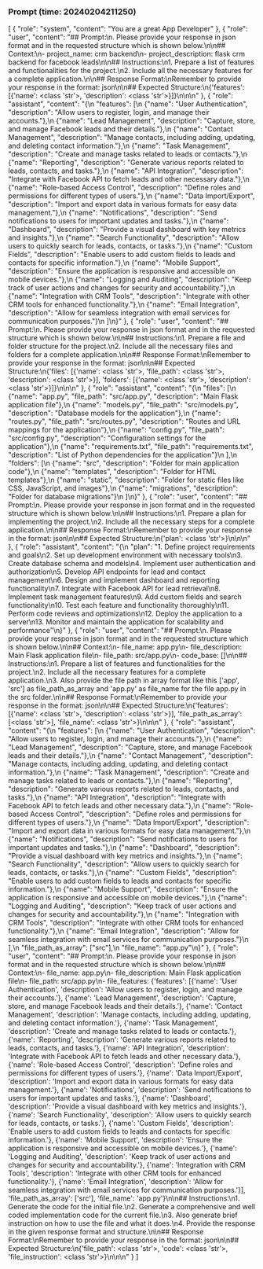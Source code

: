 ### Prompt (time: 20240204211250)

[
    {
        "role": "system",
        "content": "You are a great App Developer"
    },
    {
        "role": "user",
        "content": "## Prompt:\n. Please provide your response in json format and in the requested structure which is shown below.\n\n## Context:\n- project_name: crm backend\n- project_description: flask crm backend for facebook leads\n\n## Instructions:\n1. Prepare a list of features and functionalities for the project.\n2. Include all the necessary features for a complete application.\n\n## Response Format:\nRemember to provide your response in the format: json\n\n## Expected Structure:\n{'features': [{'name': <class 'str'>, 'description': <class 'str'>}]}\n\n\n"
    },
    {
        "role": "assistant",
        "content": "{\n    \"features\": [\n        {\"name\": \"User Authentication\", \"description\": \"Allow users to register, login, and manage their accounts.\"},\n        {\"name\": \"Lead Management\", \"description\": \"Capture, store, and manage Facebook leads and their details.\"},\n        {\"name\": \"Contact Management\", \"description\": \"Manage contacts, including adding, updating, and deleting contact information.\"},\n        {\"name\": \"Task Management\", \"description\": \"Create and manage tasks related to leads or contacts.\"},\n        {\"name\": \"Reporting\", \"description\": \"Generate various reports related to leads, contacts, and tasks.\"},\n        {\"name\": \"API Integration\", \"description\": \"Integrate with Facebook API to fetch leads and other necessary data.\"},\n        {\"name\": \"Role-based Access Control\", \"description\": \"Define roles and permissions for different types of users.\"},\n        {\"name\": \"Data Import/Export\", \"description\": \"Import and export data in various formats for easy data management.\"},\n        {\"name\": \"Notifications\", \"description\": \"Send notifications to users for important updates and tasks.\"},\n        {\"name\": \"Dashboard\", \"description\": \"Provide a visual dashboard with key metrics and insights.\"},\n        {\"name\": \"Search Functionality\", \"description\": \"Allow users to quickly search for leads, contacts, or tasks.\"},\n        {\"name\": \"Custom Fields\", \"description\": \"Enable users to add custom fields to leads and contacts for specific information.\"},\n        {\"name\": \"Mobile Support\", \"description\": \"Ensure the application is responsive and accessible on mobile devices.\"},\n        {\"name\": \"Logging and Auditing\", \"description\": \"Keep track of user actions and changes for security and accountability.\"},\n        {\"name\": \"Integration with CRM Tools\", \"description\": \"Integrate with other CRM tools for enhanced functionality.\"},\n        {\"name\": \"Email Integration\", \"description\": \"Allow for seamless integration with email services for communication purposes.\"}\n    ]\n}"
    },
    {
        "role": "user",
        "content": "## Prompt:\n. Please provide your response in json format and in the requested structure which is shown below.\n\n## Instructions:\n1. Prepare a file and folder structure for the project.\n2. Include all the necessary files and folders for a complete application.\n\n## Response Format:\nRemember to provide your response in the format: json\n\n## Expected Structure:\n{'files': [{'name': <class 'str'>, 'file_path': <class 'str'>, 'description': <class 'str'>}], 'folders': [{'name': <class 'str'>, 'description': <class 'str'>}]}\n\n\n"
    },
    {
        "role": "assistant",
        "content": "{\n    \"files\": [\n        {\"name\": \"app.py\", \"file_path\": \"src/app.py\", \"description\": \"Main Flask application file\"},\n        {\"name\": \"models.py\", \"file_path\": \"src/models.py\", \"description\": \"Database models for the application\"},\n        {\"name\": \"routes.py\", \"file_path\": \"src/routes.py\", \"description\": \"Routes and URL mappings for the application\"},\n        {\"name\": \"config.py\", \"file_path\": \"src/config.py\", \"description\": \"Configuration settings for the application\"},\n        {\"name\": \"requirements.txt\", \"file_path\": \"requirements.txt\", \"description\": \"List of Python dependencies for the application\"}\n    ],\n    \"folders\": [\n        {\"name\": \"src\", \"description\": \"Folder for main application code\"},\n        {\"name\": \"templates\", \"description\": \"Folder for HTML templates\"},\n        {\"name\": \"static\", \"description\": \"Folder for static files like CSS, JavaScript, and images\"},\n        {\"name\": \"migrations\", \"description\": \"Folder for database migrations\"}\n    ]\n}"
    },
    {
        "role": "user",
        "content": "## Prompt:\n. Please provide your response in json format and in the requested structure which is shown below.\n\n## Instructions:\n1. Prepare a plan for implementing the project.\n2. Include all the necessary steps for a complete application.\n\n## Response Format:\nRemember to provide your response in the format: json\n\n## Expected Structure:\n{'plan': <class 'str'>}\n\n\n"
    },
    {
        "role": "assistant",
        "content": "{\n    \"plan\": \"1. Define project requirements and goals\\n2. Set up development environment with necessary tools\\n3. Create database schema and models\\n4. Implement user authentication and authorization\\n5. Develop API endpoints for lead and contact management\\n6. Design and implement dashboard and reporting functionality\\n7. Integrate with Facebook API for lead retrieval\\n8. Implement task management features\\n9. Add custom fields and search functionality\\n10. Test each feature and functionality thoroughly\\n11. Perform code reviews and optimizations\\n12. Deploy the application to a server\\n13. Monitor and maintain the application for scalability and performance\"\n}"
    },
    {
        "role": "user",
        "content": "## Prompt:\n. Please provide your response in json format and in the requested structure which is shown below.\n\n## Context:\n- file_name: app.py\n- file_description: Main Flask application file\n- file_path: src/app.py\n- code_base: []\n\n## Instructions:\n1. Prepare a list of features and functionalities for the project.\n2. Include all the necessary features for a complete application.\n3. Also provide the file path in array format like this ['app', 'src'] as file_path_as_array and 'app.py' as file_name for the file app.py in the src folder.\n\n## Response Format:\nRemember to provide your response in the format: json\n\n## Expected Structure:\n{'features': [{'name': <class 'str'>, 'description': <class 'str'>}], 'file_path_as_array': [<class 'str'>], 'file_name': <class 'str'>}\n\n\n"
    },
    {
        "role": "assistant",
        "content": "{\n    \"features\": [\n        {\"name\": \"User Authentication\", \"description\": \"Allow users to register, login, and manage their accounts.\"},\n        {\"name\": \"Lead Management\", \"description\": \"Capture, store, and manage Facebook leads and their details.\"},\n        {\"name\": \"Contact Management\", \"description\": \"Manage contacts, including adding, updating, and deleting contact information.\"},\n        {\"name\": \"Task Management\", \"description\": \"Create and manage tasks related to leads or contacts.\"},\n        {\"name\": \"Reporting\", \"description\": \"Generate various reports related to leads, contacts, and tasks.\"},\n        {\"name\": \"API Integration\", \"description\": \"Integrate with Facebook API to fetch leads and other necessary data.\"},\n        {\"name\": \"Role-based Access Control\", \"description\": \"Define roles and permissions for different types of users.\"},\n        {\"name\": \"Data Import/Export\", \"description\": \"Import and export data in various formats for easy data management.\"},\n        {\"name\": \"Notifications\", \"description\": \"Send notifications to users for important updates and tasks.\"},\n        {\"name\": \"Dashboard\", \"description\": \"Provide a visual dashboard with key metrics and insights.\"},\n        {\"name\": \"Search Functionality\", \"description\": \"Allow users to quickly search for leads, contacts, or tasks.\"},\n        {\"name\": \"Custom Fields\", \"description\": \"Enable users to add custom fields to leads and contacts for specific information.\"},\n        {\"name\": \"Mobile Support\", \"description\": \"Ensure the application is responsive and accessible on mobile devices.\"},\n        {\"name\": \"Logging and Auditing\", \"description\": \"Keep track of user actions and changes for security and accountability.\"},\n        {\"name\": \"Integration with CRM Tools\", \"description\": \"Integrate with other CRM tools for enhanced functionality.\"},\n        {\"name\": \"Email Integration\", \"description\": \"Allow for seamless integration with email services for communication purposes.\"}\n    ],\n    \"file_path_as_array\": [\"src\"],\n    \"file_name\": \"app.py\"\n}"
    },
    {
        "role": "user",
        "content": "## Prompt:\n. Please provide your response in json format and in the requested structure which is shown below.\n\n## Context:\n- file_name: app.py\n- file_description: Main Flask application file\n- file_path: src/app.py\n- file_features: {'features': [{'name': 'User Authentication', 'description': 'Allow users to register, login, and manage their accounts.'}, {'name': 'Lead Management', 'description': 'Capture, store, and manage Facebook leads and their details.'}, {'name': 'Contact Management', 'description': 'Manage contacts, including adding, updating, and deleting contact information.'}, {'name': 'Task Management', 'description': 'Create and manage tasks related to leads or contacts.'}, {'name': 'Reporting', 'description': 'Generate various reports related to leads, contacts, and tasks.'}, {'name': 'API Integration', 'description': 'Integrate with Facebook API to fetch leads and other necessary data.'}, {'name': 'Role-based Access Control', 'description': 'Define roles and permissions for different types of users.'}, {'name': 'Data Import/Export', 'description': 'Import and export data in various formats for easy data management.'}, {'name': 'Notifications', 'description': 'Send notifications to users for important updates and tasks.'}, {'name': 'Dashboard', 'description': 'Provide a visual dashboard with key metrics and insights.'}, {'name': 'Search Functionality', 'description': 'Allow users to quickly search for leads, contacts, or tasks.'}, {'name': 'Custom Fields', 'description': 'Enable users to add custom fields to leads and contacts for specific information.'}, {'name': 'Mobile Support', 'description': 'Ensure the application is responsive and accessible on mobile devices.'}, {'name': 'Logging and Auditing', 'description': 'Keep track of user actions and changes for security and accountability.'}, {'name': 'Integration with CRM Tools', 'description': 'Integrate with other CRM tools for enhanced functionality.'}, {'name': 'Email Integration', 'description': 'Allow for seamless integration with email services for communication purposes.'}], 'file_path_as_array': ['src'], 'file_name': 'app.py'}\n\n## Instructions:\n1. Generate the code for the initial file.\n2. Generate a comprehensive and well coded implementation code for the current file.\n3. Also generate brief instruction on how to use the file and what it does.\n4. Provide the response in the given response format and structure.\n\n## Response Format:\nRemember to provide your response in the format: json\n\n## Expected Structure:\n{'file_path': <class 'str'>, 'code': <class 'str'>, 'file_instruction': <class 'str'>}\n\n\n"
    }
]